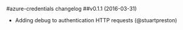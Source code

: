 #azure-credentials changelog 
##v0.1.1 (2016-03-31) 
- Adding debug to authentication HTTP requests (@stuartpreston) 
